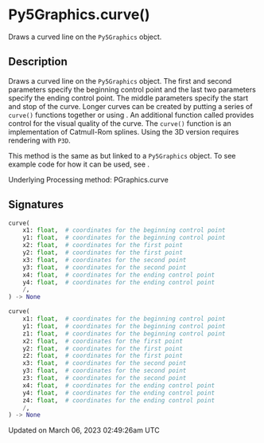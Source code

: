 # Py5Graphics.curve()

Draws a curved line on the `Py5Graphics` object.

## Description

Draws a curved line on the `Py5Graphics` object. The first and second parameters specify the beginning control point and the last two parameters specify the ending control point. The middle parameters specify the start and stop of the curve. Longer curves can be created by putting a series of `curve()` functions together or using [](py5graphics_curve_vertex). An additional function called [](py5graphics_curve_tightness) provides control for the visual quality of the curve. The `curve()` function is an implementation of Catmull-Rom splines. Using the 3D version requires rendering with `P3D`.

This method is the same as [](sketch_curve) but linked to a `Py5Graphics` object. To see example code for how it can be used, see [](sketch_curve).

Underlying Processing method: PGraphics.curve

## Signatures

```python
curve(
    x1: float,  # coordinates for the beginning control point
    y1: float,  # coordinates for the beginning control point
    x2: float,  # coordinates for the first point
    y2: float,  # coordinates for the first point
    x3: float,  # coordinates for the second point
    y3: float,  # coordinates for the second point
    x4: float,  # coordinates for the ending control point
    y4: float,  # coordinates for the ending control point
    /,
) -> None

curve(
    x1: float,  # coordinates for the beginning control point
    y1: float,  # coordinates for the beginning control point
    z1: float,  # coordinates for the beginning control point
    x2: float,  # coordinates for the first point
    y2: float,  # coordinates for the first point
    z2: float,  # coordinates for the first point
    x3: float,  # coordinates for the second point
    y3: float,  # coordinates for the second point
    z3: float,  # coordinates for the second point
    x4: float,  # coordinates for the ending control point
    y4: float,  # coordinates for the ending control point
    z4: float,  # coordinates for the ending control point
    /,
) -> None
```

Updated on March 06, 2023 02:49:26am UTC
